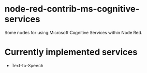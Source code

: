 # node-red-contrib-ms-cognitive-services
Some nodes for using Microsoft Cognitive Services within Node Red.

# Currently implemented services
- Text-to-Speech